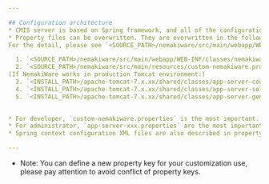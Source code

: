 ```yaml
---

## Configuration architecture
* CMIS server is based on Spring framework, and all of the configuration setting is centralized in Spring propertyConfigurator.  
* Property files can be overwritten. They are overwritten in the following order. (More below, more precedent.)  
For the detail, please see `<SOURCE_PATH>/nemakiware/src/main/webapp/WEB-INF/classes/propertyContextxml`.

  1. `<SOURCE_PATH>/nemakiware/src/main/webapp/WEB-INF/classes/nemakiware.properties` (and some other sub property files)
  2. `<SOURCE_PATH>/nemakiware/src/main/resources/custom-nemakiware.properties`  
(If NemakiWare works in production Tomcat environment:)
  3. `<INSTALL_PATH>/apache-tomcat-7.x.xx/shared/classes/app-server-couchdb.properties`
  4. `<INSTALL_PATH>/apache-tomcat-7.x.xx/shared/classes/app-server-solr.properties`
  5. `<INSTALL_PATH>/apache-tomcat-7.x.xx/shared/classes/app-server-general.properties`  
  

* For developer, `custom-nemakiware.properties` is the most important. Every customization should be put here.
* For administrator, `app-server-xxx.properties` are the most important. They take user inputs. 
* Spring context configuration XML files are also described in property files. So you can replace the back end etc. as you like.

---
```

* Note: You can define a new property key for your customization use, please pay attention to avoid conflict of property keys.